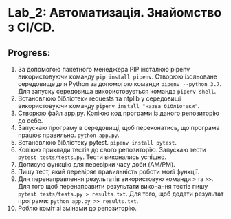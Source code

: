# Lab_2: Автоматизація. Знайомство з CI/CD.

## Progress:
1. За допомогою пакетного менеджера PIP інсталюю pipenv використовуючи команду `pip install pipenv`. Cтворюю ізольоване середовище для Python за допомогою команди `pipenv --python 3.7`. Для запуску середовища використовується команда `pipenv shell`.
2. Встановлюю бібліотеки requests та ntplib у середовищі використовуючи команду `pipenv install "назва бібліотеки"`.
3. Створюю файл app.py. Копіюю код програми із даного репозиторію до себе.
4. Запускаю програму в середовищі, щоб переконатись, що програма працює правильно. `python app.py`.
5. Встановлюю бібліотеку pytest. `pipenv install pytest`.
6. Копіюю приклади тестів до свого репозиторію. Запускаю тести `pytest tests/tests.py`. Тести виконались успішно.
7. Дописую функцію для перевірки часу доби (AM/PM).
8. Пишу тест, який перевіряє правильність роботи моєї функції.
9. Для перенаправлення результатів використовую команди `>` та `>>`. Для того щоб перенаправити результати виконання тестів пишу `pytest tests/tests.py > results.txt`. Для того, щоб додати результат програми: `python app.py >> results.txt`. 
10. Роблю коміт зі змінами до репозиторію.